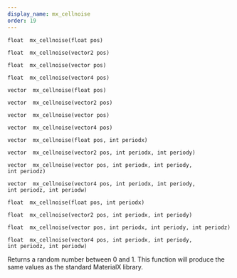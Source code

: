 ```yaml
---
display_name: mx_cellnoise
order: 19
---
```

`float  mx_cellnoise(float pos)`

`float  mx_cellnoise(vector2 pos)`

`float  mx_cellnoise(vector pos)`

`float  mx_cellnoise(vector4 pos)`

`vector  mx_cellnoise(float pos)`

`vector  mx_cellnoise(vector2 pos)`

`vector  mx_cellnoise(vector pos)`

`vector  mx_cellnoise(vector4 pos)`

`vector  mx_cellnoise(float pos, int periodx)`

`vector  mx_cellnoise(vector2 pos, int periodx, int periody)`

`vector  mx_cellnoise(vector pos, int periodx, int periody, int periodz)`

`vector  mx_cellnoise(vector4 pos, int periodx, int periody, int periodz, int periodw)`

`float  mx_cellnoise(float pos, int periodx)`

`float  mx_cellnoise(vector2 pos, int periodx, int periody)`

`float  mx_cellnoise(vector pos, int periodx, int periody, int periodz)`

`float  mx_cellnoise(vector4 pos, int periodx, int periody, int periodz, int periodw)`

Returns a random number between 0 and 1. This function will produce the same values as the standard MaterialX library.
